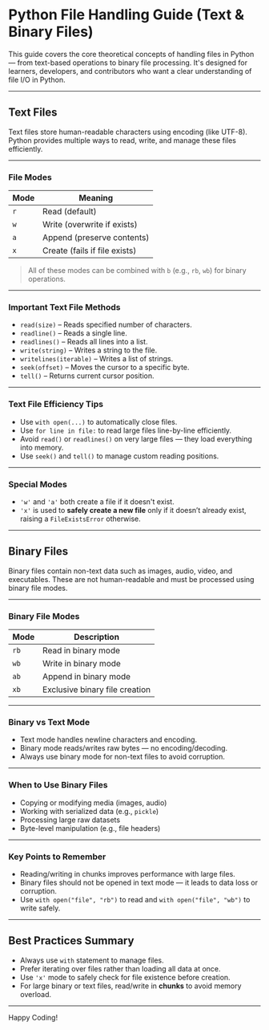 #  Python File Handling Guide (Text & Binary Files)

This guide covers the core theoretical concepts of handling files in Python — from text-based operations to binary file processing. It's designed for learners, developers, and contributors who want a clear understanding of file I/O in Python.

---

##  Text Files

Text files store human-readable characters using encoding (like UTF-8). Python provides multiple ways to read, write, and manage these files efficiently.

---

###  File Modes

| Mode | Meaning                              |
|------|---------------------------------------|
| `r`  | Read (default)                        |
| `w`  | Write (overwrite if exists)           |
| `a`  | Append (preserve contents)            |
| `x`  | Create (fails if file exists)         |

> All of these modes can be combined with `b` (e.g., `rb`, `wb`) for binary operations.

---

###  Important Text File Methods

- `read(size)` – Reads specified number of characters.
- `readline()` – Reads a single line.
- `readlines()` – Reads all lines into a list.
- `write(string)` – Writes a string to the file.
- `writelines(iterable)` – Writes a list of strings.
- `seek(offset)` – Moves the cursor to a specific byte.
- `tell()` – Returns current cursor position.

---

###  Text File Efficiency Tips

- Use `with open(...)` to automatically close files.
- Use `for line in file:` to read large files line-by-line efficiently.
- Avoid `read()` or `readlines()` on very large files — they load everything into memory.
- Use `seek()` and `tell()` to manage custom reading positions.

---

###  Special Modes

- `'w'` and `'a'` both create a file if it doesn't exist.
- `'x'` is used to **safely create a new file** only if it doesn’t already exist, raising a `FileExistsError` otherwise.

---

##  Binary Files

Binary files contain non-text data such as images, audio, video, and executables. These are not human-readable and must be processed using binary file modes.

---

###  Binary File Modes

| Mode | Description                      |
|------|----------------------------------|
| `rb` | Read in binary mode              |
| `wb` | Write in binary mode             |
| `ab` | Append in binary mode            |
| `xb` | Exclusive binary file creation   |

---

###  Binary vs Text Mode

- Text mode handles newline characters and encoding.
- Binary mode reads/writes raw bytes — no encoding/decoding.
- Always use binary mode for non-text files to avoid corruption.

---

###  When to Use Binary Files

- Copying or modifying media (images, audio)
- Working with serialized data (e.g., `pickle`)
- Processing large raw datasets
- Byte-level manipulation (e.g., file headers)

---

###  Key Points to Remember

- Reading/writing in chunks improves performance with large files.
- Binary files should not be opened in text mode — it leads to data loss or corruption.
- Use `with open("file", "rb")` to read and `with open("file", "wb")` to write safely.

---

##  Best Practices Summary

- Always use `with` statement to manage files.
- Prefer iterating over files rather than loading all data at once.
- Use `'x'` mode to safely check for file existence before creation.
- For large binary or text files, read/write in **chunks** to avoid memory overload.

---

Happy Coding! 
